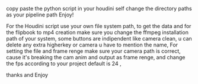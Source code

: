 copy paste the python script in your houdini self 
change the directory paths as your pipeline path
Enjoy!

For the Houdini script use your own file system path, to get the data and for the flipbook to mp4 creation make sure you change the ffmpeg installation path of your system, some buttons are indipendent like camera clean, u can delete any extra higherkey or camera u have to mention the name, For setting the file and frame renge make sure your camera path is correct, cause it's breaking the cam anim and output as frame renge, and change the fps according to your project default is 24 , 

thanks and Enjoy 